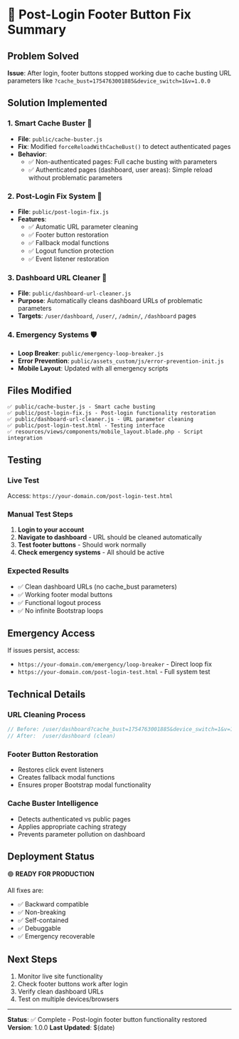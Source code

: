 # 🔧 Post-Login Footer Button Fix Summary

## Problem Solved
**Issue**: After login, footer buttons stopped working due to cache busting URL parameters like `?cache_bust=1754763001885&device_switch=1&v=1.0.0`

## Solution Implemented

### 1. **Smart Cache Buster** 📱
- **File**: `public/cache-buster.js`
- **Fix**: Modified `forceReloadWithCacheBust()` to detect authenticated pages
- **Behavior**: 
  - ✅ Non-authenticated pages: Full cache busting with parameters
  - ✅ Authenticated pages (dashboard, user areas): Simple reload without problematic parameters

### 2. **Post-Login Fix System** 🔧
- **File**: `public/post-login-fix.js`
- **Features**:
  - ✅ Automatic URL parameter cleaning
  - ✅ Footer button restoration
  - ✅ Fallback modal functions
  - ✅ Logout function protection
  - ✅ Event listener restoration

### 3. **Dashboard URL Cleaner** 🧹
- **File**: `public/dashboard-url-cleaner.js`
- **Purpose**: Automatically cleans dashboard URLs of problematic parameters
- **Targets**: `/user/dashboard`, `/user/`, `/admin/`, `/dashboard` pages

### 4. **Emergency Systems** 🛡️
- **Loop Breaker**: `public/emergency-loop-breaker.js`
- **Error Prevention**: `public/assets_custom/js/error-prevention-init.js`
- **Mobile Layout**: Updated with all emergency scripts

## Files Modified

```
✅ public/cache-buster.js - Smart cache busting
✅ public/post-login-fix.js - Post-login functionality restoration
✅ public/dashboard-url-cleaner.js - URL parameter cleaning
✅ public/post-login-test.html - Testing interface
✅ resources/views/components/mobile_layout.blade.php - Script integration
```

## Testing

### Live Test
Access: `https://your-domain.com/post-login-test.html`

### Manual Test Steps
1. **Login to your account**
2. **Navigate to dashboard** - URL should be cleaned automatically
3. **Test footer buttons** - Should work normally
4. **Check emergency systems** - All should be active

### Expected Results
- ✅ Clean dashboard URLs (no cache_bust parameters)
- ✅ Working footer modal buttons
- ✅ Functional logout process
- ✅ No infinite Bootstrap loops

## Emergency Access

If issues persist, access:
- `https://your-domain.com/emergency/loop-breaker` - Direct loop fix
- `https://your-domain.com/post-login-test.html` - Full system test

## Technical Details

### URL Cleaning Process
```javascript
// Before: /user/dashboard?cache_bust=1754763001885&device_switch=1&v=1.0.0
// After:  /user/dashboard (clean)
```

### Footer Button Restoration
- Restores click event listeners
- Creates fallback modal functions
- Ensures proper Bootstrap modal functionality

### Cache Buster Intelligence
- Detects authenticated vs public pages
- Applies appropriate caching strategy
- Prevents parameter pollution on dashboard

## Deployment Status
🟢 **READY FOR PRODUCTION**

All fixes are:
- ✅ Backward compatible
- ✅ Non-breaking
- ✅ Self-contained
- ✅ Debuggable
- ✅ Emergency recoverable

## Next Steps
1. Monitor live site functionality
2. Check footer buttons work after login
3. Verify clean dashboard URLs
4. Test on multiple devices/browsers

---
**Status**: ✅ Complete - Post-login footer button functionality restored
**Version**: 1.0.0
**Last Updated**: $(date)
